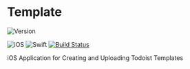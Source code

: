 # Template

![Version](https://img.shields.io/badge/Version-In%20Development-lightgrey.svg)

![iOS](https://img.shields.io/badge/iOS-11-blue.svg)
![Swift](https://img.shields.io/badge/Swift-4-FB7B3E.svg)
[![Build Status](https://travis-ci.com/hugolundin/Template.svg?token=qqwpTWxYnsrmMpdzu8XZ&branch=develop)](https://travis-ci.com/hugolundin/Template)

iOS Application for Creating and Uploading Todoist Templates
